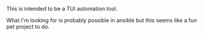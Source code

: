 This is intended to be a TUI automation tool.

What I'm looking for is probably possible in ansible but this seems like a fun pet project to do.